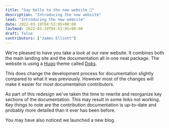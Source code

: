 ```yaml
---
title: "Say hello to the new website 👋"
description: "Introducing the new website"
lead: "Introducing the new website"
date: 2022-03-19T04:53:05+00:00
lastmod: 2022-03-19T04:53:05+00:00
draft: false
contributors: ["James Elliott"]
---
```


We're pleased to have you take a look at our new website. It combines both the main landing site and the documentation
all in one neat package. The website is using a [Hugo](https://gohugo.io/) theme called [Doks](https://getdoks.org/).

This does change the development process for documentation slightly compared to what it was previously. However most of
the changes will make it easier for most documentation contributors.

As part of this redesign we've taken the time to rewrite and reorganize key sections of the documentation. This may result
in some links not working. Key things to note are the contribution documentation is up-to-date and probably more detailed
than it ever has been before.

You may have also noticed we launched a new blog.
